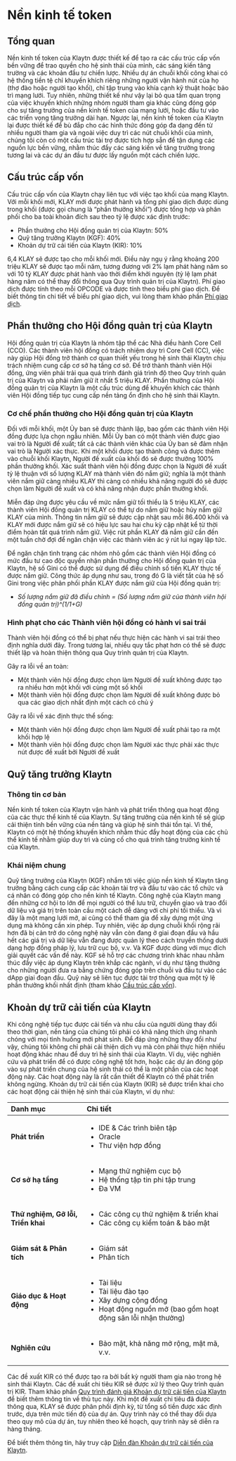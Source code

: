 # Nền kinh tế token <a id="token-economy"></a>

## Tổng quan <a id="overview"></a>

Nền kinh tế token của Klaytn được thiết kế để tạo ra các cấu trúc cấp vốn bền vững để trao quyền cho hệ sinh thái của mình, các sáng kiến tăng trường và các khoản đầu tư chiến lược. Nhiều dự án chuỗi khối công khai có hệ thống tiền tệ chỉ khuyến khích riêng những người vận hành nút của họ \(thợ đào hoặc người tạo khối\), chỉ tập trung vào khía cạnh kỹ thuật hoặc bảo trì mạng lưới. Tuy nhiên, những thiết kế như vậy lại bỏ qua tầm quan trọng của việc khuyến khích những nhóm người tham gia khác cũng đóng góp cho sự tăng trưởng của nền kinh tế token của mạng lưới, hoặc đầu tư vào các triển vọng tăng trưởng dài hạn. Ngược lại, nền kinh tế token của Klaytn lại được thiết kế để bù đắp cho các hình thức đóng góp đa dạng đến từ nhiều người tham gia và ngoài việc duy trì các nút chuỗi khối của mình, chúng tôi còn có một cấu trúc tài trợ được tích hợp sẵn để tận dụng các nguồn lực bền vững, nhằm thúc đẩy các sáng kiến về tăng trưởng trong tương lai và các dự án đầu tư được lấy nguồn một cách chiến lược.

## Cấu trúc cấp vốn <a id="funding-structure"></a>

Cấu trúc cấp vốn của Klaytn chạy liên tục với việc tạo khối của mạng Klaytn. Với mỗi khối mới, KLAY mới được phát hành và tổng phí giao dịch được dùng trong khối \(được gọi chung là “phần thưởng khối”\) được tổng hợp và phân phối cho ba toài khoản đích sau theo tỷ lệ được xác định trước:

* Phần thưởng cho Hội đồng quản trị của Klaytn: 50%
* Quỹ tăng trưởng Klaytn \(KGF\): 40%
* Khoản dự trữ cải tiến của Klaytn \(KIR\): 10%

6,4 KLAY sẽ được tạo cho mỗi khối mới. Điều này ngụ ý rằng khoảng 200 triệu KLAY sẽ được tạo mỗi năm, tương đương với 2% lạm phát hàng năm so với 10 tỷ KLAY được phát hành vào thời điểm khởi nguyên \(tỷ lệ lạm phát hàng năm có thể thay đổi thông qua Quy trình quản trị của Klaytn\). Phí giao dịch được tính theo mỗi OPCODE và được tính theo biểu phí giao dịch. Để biết thông tin chi tiết về biểu phí giao dịch, vui lòng tham khảo phần [Phí giao dịch](transaction-fees/transaction-fees.md).

## Phần thưởng cho Hội đồng quản trị của Klaytn <a id="klaytn-governance-council-reward"></a>

Hội đồng quản trị của Klaytn là nhóm tập thể các Nhà điều hành Core Cell \(CCO\). Các thành viên hội đồng có trách nhiệm duy trì Core Cell \(CC\), việc này giúp Hội đồng trở thành cơ quan thiết yếu trong hệ sinh thái Klaytn chịu trách nhiệm cung cấp cơ sở hạ tầng cơ sở. Để trở thành thành viên Hội đồng, ứng viên phải trải qua quá trình đánh giá trình độ theo Quy trình quản trị của Klaytn và phải nắm giữ ít nhất 5 triệu KLAY. Phần thưởng của Hội đồng quản trị của Klaytn là một cấu trúc dùng để khuyến khích các thành viên Hội đồng tiếp tục cung cấp nền tảng ổn định cho hệ sinh thái Klaytn.

### Cơ chế phần thưởng cho Hội đồng quản trị của Klaytn <a id="klaytn-governance-council-reward-mechanism"></a>

Đối với mỗi khối, một Ủy ban sẽ được thành lập, bao gồm các thành viên Hội đồng được lựa chọn ngẫu nhiên. Mỗi Ủy ban có một thành viên được giao vai trò là Người đề xuất; tất cả các thành viên khác của Ủy ban sẽ đảm nhận vai trò là Người xác thực. Khi một khối được tạo thành công và được thêm vào chuỗi khối Klaytn, Người đề xuất của khối đó sẽ được thưởng 100% phần thưởng khối. Xác suất thành viên hội đồng được chọn là Người đề xuất tỷ lệ thuận với số lượng KLAY mà thành viên đó nắm giữ; nghĩa là một thành viên nắm giữ càng nhiều KLAY thì càng có nhiều khả năng người đó sẽ được chọn làm Người đề xuất và có khả năng nhận được phần thưởng khối.

Miễn đáp ứng được yêu cầu về mức nắm giữ tối thiểu là 5 triệu KLAY, các thành viên Hội đồng quản trị KLAY có thể tự do nắm giữ hoặc hủy nắm giữ KLAY của mình. Thông tin nắm giữ sẽ được cập nhật sau mỗi 86.400 khối và KLAY mới được nắm giữ sẽ có hiệu lực sau hai chu kỳ cập nhật kể từ thời điểm hoàn tất quá trình nắm giữ. Việc rút phần KLAY đã nắm giữ cần đến một tuần chờ đợi để ngăn chặn việc các thành viên ác ý rút lui ngay lập tức.

Để ngăn chặn tình trạng các nhóm nhỏ gồm các thành viên Hội đồng có mức đầu tư cao độc quyền nhận phần thưởng cho Hội đồng quản trị của Klaytn, hệ số Gini có thể được sử dụng để điều chỉnh số tiền KLAY thực tế được nắm giữ. Công thức áp dụng như sau, trong đó G là viết tắt của hệ số Gini trong việc phân phối phần KLAY được nắm giữ của Hội đồng quản trị:

* _Số lượng nắm giữ đã điều chỉnh = \(Số lượng nắm giữ của thành viên hội đồng quản trị\)^\(1/1+G\)_


### Hình phạt cho các Thành viên hội đồng có hành vi sai trái <a id="penalty-for-misbehaving-council-members"></a>

Thành viên hội đồng có thể bị phạt nếu thực hiện các hành vi sai trái theo định nghĩa dưới đây. Trong tương lai, nhiều quy tắc phạt hơn có thể sẽ được thiết lập và hoàn thiện thông qua Quy trình quản trị của Klaytn.

Gây ra lỗi về an toàn:

* Một thành viên hội đồng được chọn làm Người đề xuất không được tạo ra nhiều hơn một khối với cùng một số khối
* Một thành viên hội đồng được chọn làm Người đề xuất không được bỏ qua các giao dịch nhất định một cách có chủ ý

Gây ra lỗi về xác định thực thể sống:

* Một thành viên hội đồng được chọn làm Người đề xuất phải tạo ra một khối hợp lệ
* Một thành viên hội đồng được chọn làm Người xác thực phải xác thực nút được đề xuất bởi Người đề xuất

## Quỹ tăng trưởng Klaytn <a id="klaytn-growth-fund"></a>

### Thông tin cơ bản

Nền kinh tế token của Klaytn vận hành và phát triển thông qua hoạt động của các thực thể kinh tế của Klaytn. Sự tăng trưởng của nền kinh tế sẽ giúp cải thiện tính bền vững của nền tảng và giúp hệ sinh thái tồn tại. Vì thế, Klaytn có một hệ thống khuyến khích nhằm thúc đẩy hoạt động của các chủ thể kinh tế nhằm giúp duy trì và củng cố cho quá trình tăng trưởng kinh tế của Klaytn.


### Khái niệm chung
Quỹ tăng trưởng của Klaytn (KGF) nhắm tới việc giúp nền kinh tế Klaytn tăng trưởng bằng cách cung cấp các khoản tài trợ và đầu tư vào các tổ chức và cá nhân có đóng góp cho nền kinh tế Klaytn. Công nghệ của Klaytn mang đến những cơ hội to lớn để mọi người có thể lưu trữ, chuyển giao và trao đổi dữ liệu và giá trị trên toàn cầu một cách dễ dàng với chi phí tối thiểu. Và vì đây là một mạng lưới mở, ai cũng có thể tham gia để xây dựng một ứng dụng mà không cần xin phép. Tuy nhiên, việc áp dụng chuỗi khối rộng rãi hơn đã bị cản trở do công nghệ này vẫn còn đang ở giai đoạn đầu và hầu hết các giá trị và dữ liệu vẫn đang được quản lý theo cách truyền thống dưới dạng hợp đồng pháp lý, lưu trữ cục bộ, v.v. Và KGF được dùng với mục đích giải quyết các vấn đề này. KGF sẽ hỗ trợ các chương trình khác nhau nhằm thúc đẩy việc áp dụng Klaytn trên khắp các ngành, ví dụ như tặng thưởng cho những người đưa ra bằng chứng đóng góp trên chuỗi và đầu tư vào các dApp giai đoạn đầu. Quỹ này sẽ liên tục được tài trợ thông qua một tỷ lệ phần thưởng khối nhất định (tham khảo [Cấu trúc cấp vốn](token-economy.md#funding-structure)).


## Khoản dự trữ cải tiến của Klaytn <a id="klaytn-improvement-reserve"></a>

Khi công nghệ tiếp tục được cải tiến và nhu cầu của người dùng thay đổi theo thời gian, nền tảng của chúng tôi phải có khả năng thích ứng nhanh chóng với mọi tình huống mới phát sinh. Để đáp ứng những thay đổi như vậy, chúng tôi không chỉ phải cải thiện dịch vụ mà còn phải thực hiện nhiều hoạt động khác nhau để duy trì hệ sinh thái của Klaytn. Ví dụ, việc nghiên cứu và phát triển để có được công nghệ tốt hơn, hoặc các dự án đóng góp vào sự phát triển chung của hệ sinh thái có thể là một phần của các hoạt động này. Các hoạt động này là rất cần thiết để Klaytn có thể phát triển không ngừng. Khoản dự trữ cải tiến của Klaytn (KIR) sẽ được triển khai cho các hoạt động cải thiện hệ sinh thái của Klaytn, ví dụ như:



| Danh mục                           | Chi tiết                                                                                                                           |
|:---------------------------------- |:---------------------------------------------------------------------------------------------------------------------------------- |
| **Phát triển**                     | <ul><li>IDE & Các trình biên tập</li><li>Oracle</li><li>Thư viện hợp đồng</li>                             |
| **Cơ sở hạ tầng**                  | <ul><li>Mạng thử nghiệm cục bộ</li><li>Hệ thống tập tin phi tập trung</li><li>Đa VM</li>                           |
| **Thử nghiệm, Gỡ lỗi, Triển khai** | <ul><li>Các công cụ thử nghiệm & triển khai</li><li>Các công cụ kiểm toán & bảo mật</li>                                                     |
| **Giám sát & Phân tích**           | <ul><li>Giám sát</li><li>Phân tích</li>                                                     |
| **Giáo dục & Hoạt động**           | <ul><li>Tài liệu</li><li>Tài liệu đào tạo</li><li>Xây dựng cộng đồng</li><li>Hoạt động nguồn mở (bao gồm hoạt động săn lỗi nhận thưởng)</li> |
| **Nghiên cứu**                     | <ul><li>Bảo mật, khả năng mở rộng, mật mã, v.v.</li></ul>                                                                                                         |


Các đề xuất KIR có thể được tạo ra bởi bất kỳ người tham gia nào trong hệ sinh thái Klaytn. Các đề xuất chi tiêu KIR sẽ được xử lý theo Quy trình quản trị KIR. Tham khảo phần [Quy trình đánh giá Khoản dự trữ cải tiến của Klaytn](governance.md#klaytn-improvement-reserve-review-process) để biết thêm thông tin về thủ tục này. Khi một đề xuất chi tiêu đã được thông qua, KLAY sẽ được phân phối định kỳ, từ tổng số tiền được xác định trước, dựa trên mức tiến độ của dự án. Quy trình này có thể thay đổi dựa theo quy mô của dự án, tuy nhiên theo kế hoạch, quy trình này sẽ diễn ra hàng tháng.

Để biết thêm thông tin, hãy truy cập [Diễn đàn Khoản dự trữ cải tiến của Klaytn](https://kir.klaytn.foundation/).

